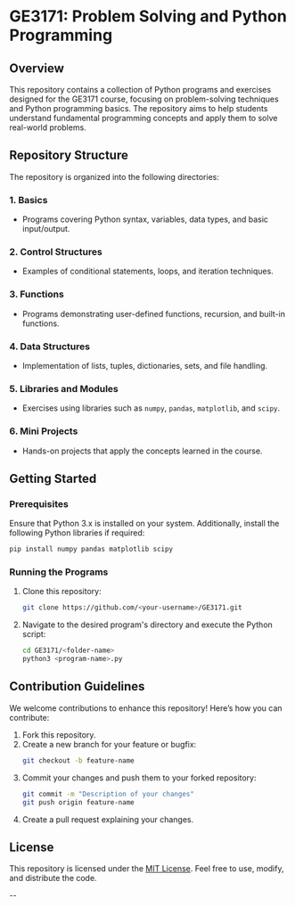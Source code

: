 
# GE3171: Problem Solving and Python Programming

## Overview
This repository contains a collection of Python programs and exercises designed for the GE3171 course, focusing on problem-solving techniques and Python programming basics. The repository aims to help students understand fundamental programming concepts and apply them to solve real-world problems.

## Repository Structure
The repository is organized into the following directories:

### 1. **Basics**
   - Programs covering Python syntax, variables, data types, and basic input/output.

### 2. **Control Structures**
   - Examples of conditional statements, loops, and iteration techniques.

### 3. **Functions**
   - Programs demonstrating user-defined functions, recursion, and built-in functions.

### 4. **Data Structures**
   - Implementation of lists, tuples, dictionaries, sets, and file handling.

### 5. **Libraries and Modules**
   - Exercises using libraries such as `numpy`, `pandas`, `matplotlib`, and `scipy`.

### 6. **Mini Projects**
   - Hands-on projects that apply the concepts learned in the course.

## Getting Started

### Prerequisites
Ensure that Python 3.x is installed on your system. Additionally, install the following Python libraries if required:

```bash
pip install numpy pandas matplotlib scipy
```

### Running the Programs
1. Clone this repository:
   ```bash
   git clone https://github.com/<your-username>/GE3171.git
   ```

2. Navigate to the desired program's directory and execute the Python script:
   ```bash
   cd GE3171/<folder-name>
   python3 <program-name>.py
   ```

## Contribution Guidelines

We welcome contributions to enhance this repository! Here’s how you can contribute:

1. Fork this repository.
2. Create a new branch for your feature or bugfix:
   ```bash
   git checkout -b feature-name
   ```
3. Commit your changes and push them to your forked repository:
   ```bash
   git commit -m "Description of your changes"
   git push origin feature-name
   ```
4. Create a pull request explaining your changes.

## License

This repository is licensed under the [MIT License](LICENSE). Feel free to use, modify, and distribute the code.



--


